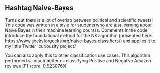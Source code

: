 ## Hashtag Naive-Bayes

Turns out there is a lot of overlap between political and scientific tweets! This code was written in a style for students who are just learning about Naive Bayes in their machine learning courses. Comments in the code introduce the foundational method for the NB algorithm (presented here: https://www.geeksforgeeks.org/naive-bayes-classifiers/) and applies it to my little Twitter 'curiousity project.'

You can also apply this to other classification use cases. This algorithm performed so much better on classifying Positive and Negative Amazon reviews (F1 score: 0.9230769)